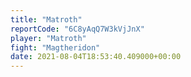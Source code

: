 ```yaml
---
title: "Matroth"
reportCode: "6C8yAqQ7W3kVjJnX"
player: "Matroth"
fight: "Magtheridon"
date: 2021-08-04T18:53:40.409000+00:00
---
```

